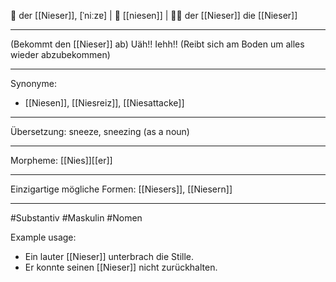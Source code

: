 🔵 der [[Nieser]], [ˈniːzɐ] | 🤧 [[niesen]] | 🔵🤧 der [[Nieser]]
die [[Nieser]]

---
(Bekommt den [[Nieser]] ab) Uäh!! Iehh!! (Reibt sich am Boden um alles wieder abzubekommen)

---
Synonyme:
- [[Niesen]], [[Niesreiz]], [[Niesattacke]]

---
Übersetzung: sneeze, sneezing (as a noun)

---
Morpheme:
[[Nies]][[er]]

---
Einzigartige mögliche Formen: [[Niesers]], [[Niesern]]

---
#Substantiv #Maskulin #Nomen

Example usage:
- Ein lauter [[Nieser]] unterbrach die Stille.
- Er konnte seinen [[Nieser]] nicht zurückhalten.